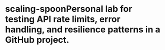 # scaling-spoonPersonal lab for testing API rate limits, error handling, and resilience patterns in a GitHub project.
